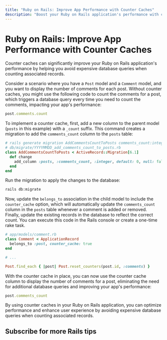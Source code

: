 ```yaml
---
title: "Ruby on Rails: Improve App Performance with Counter Caches"
description: "Boost your Ruby on Rails application's performance with counter caches, a feature that helps you avoid expensive database queries when counting associated records. This guide provides an example and explanation of using counter caches to optimize your Rails app."
---
```


# Ruby on Rails: Improve App Performance with Counter Caches

Counter caches can significantly improve your Ruby on Rails application's
performance by helping you avoid expensive database queries when counting
associated records.

Consider a scenario where you have a `Post` model and a `Comment` model, and you
want to display the number of comments for each post. Without counter caches,
you might use the following code to count the comments for a post, which
triggers a database query every time you need to count the comments, impacting
your app's performance:

```ruby
post.comments.count
```

To implement a counter cache, first, add a new column to the parent model
(`posts` in this example) with a `_count` suffix. This command creates a
migration to add the `comments_count` column to the `posts` table:

```ruby
# rails generate migration AddCommentsCountToPosts comments_count:integer
# db/migrate/YYYYMMDD_add_comments_count_to_posts.rb
class AddCommentsCountToPosts < ActiveRecord::Migration[6.1]
  def change
    add_column :posts, :comments_count, :integer, default: 0, null: false
  end
end
```

Run the migration to apply the changes to the database:

```bash
rails db:migrate
```

Now, update the `belongs_to` association in the child model to include the
`counter_cache` option, which will automatically update the `comments_count`
column in the `posts` table whenever a comment is added or removed. Finally,
update the existing records in the database to reflect the correct count. You
can execute this code in the Rails console or create a one-time rake task.

```ruby
# app/models/comment.rb
class Comment < ApplicationRecord
  belongs_to :post, counter_cache: true
end

# ...

Post.find_each { |post| Post.reset_counters(post.id, :comments) }
```

With the counter cache in place, you can now use the counter cache column to
display the number of comments for a post, eliminating the need for additional
database queries and improving your app's performance:

```ruby
post.comments_count
```

By using counter caches in your Ruby on Rails application, you can optimize
performance and enhance user experience by avoiding expensive database queries
when counting associated records.

## Subscribe for more Rails tips
